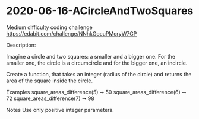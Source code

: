 # 2020-06-16-ACircleAndTwoSquares
Medium difficulty coding challenge
https://edabit.com/challenge/NNhkGocuPMcryW7GP

Description:

Imagine a circle and two squares: a smaller and a bigger one. For the smaller one, the circle is a circumcircle and for the bigger one, an incircle.

Create a function, that takes an integer (radius of the circle) and returns the area of the square inside the circle.

Examples
square_areas_difference(5) ➞ 50
square_areas_difference(6) ➞ 72
square_areas_difference(7) ➞ 98

Notes
Use only positive integer parameters.

